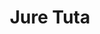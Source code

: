 ---
SICRIS: 15295
draft: false
fixName: jure_tuta
lab: Laboratory for Integration of Information Systems
labPos: Laboratory Member
location: null
mailInfo: jure.tuta@fri.uni-lj.si
officeHours: null
profName: Assist. Jure Tuta
profTitle: Collaborator
telephoneInfo: null
title: Jure Tuta
---